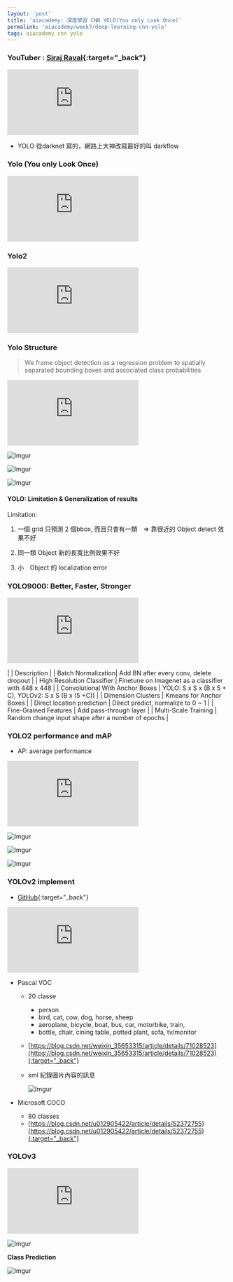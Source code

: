 ```yaml
---
layout: 'post'
title: 'aiacademy: 深度學習 CNN YOLO(You only Look Once)'
permalink: 'aiacademy/week7/deep-learning-cnn-yolo'
tags: aiacademy cnn yolo
---
```


### YouTuber : [Siraj Raval](https://www.youtube.com/channel/UCWN3xxRkmTPmbKwht9FuE5A){:target="_back"}

<iframe  src="https://www.youtube.com/embed/4eIBisqx9_g" frameborder="0" allow="accelerometer; autoplay; encrypted-media; gyroscope; picture-in-picture" allowfullscreen></iframe>

- YOLO 從darknet 寫的，網路上大神改寫最好的叫 darkflow

### Yolo (You only Look Once)

<iframe src="https://www.youtube.com/embed/pzzQ9rrVPvM" frameborder="0" allow="accelerometer; autoplay; encrypted-media; gyroscope; picture-in-picture" allowfullscreen></iframe>

### Yolo2

<iframe src="https://www.youtube.com/embed/VOC3huqHrss" frameborder="0" allow="accelerometer; autoplay; encrypted-media; gyroscope; picture-in-picture" allowfullscreen></iframe>


### Yolo Structure

> We frame object detection as a regression problem to spatially separated bounding boxes and associated class probabilities

<iframe src="https://www.youtube.com/embed/2mzJb-d8Q-8" frameborder="0" allow="accelerometer; autoplay; encrypted-media; gyroscope; picture-in-picture" allowfullscreen></iframe>

![Imgur](https://i.imgur.com/C2nmF1q.jpg)

![Imgur](https://i.imgur.com/9BLR8lx.jpg)

![Imgur](https://i.imgur.com/b92JqCZ.jpg)


#### YOLO: Limitation & Generalization of results

Limitation:

   1. 一個 grid 只預測 2 個bbox, 而且只會有一類　=> 靠很近的 Object detect 效果不好

   2. 同一類 Object 新的長寬比例效果不好

   3. 小　Object 的 localization error


### YOLO9000: Better, Faster, Stronger

<iframe src="https://www.youtube.com/embed/tYUQHy0z3eI" frameborder="0" allow="accelerometer; autoplay; encrypted-media; gyroscope; picture-in-picture" allowfullscreen></iframe>


| | Description |
| Batch Normalization| Add BN after every conv, delete dropout |
| High Resolution Classifier | Finetune on Imagenet as a classifier with 448 x 448 |
| Convolutional With Anchor Boxes | YOLO: S x S x (B x 5 + C), YOLOv2: S x S (B x (5 +C)) |
| Dimension Clusters | Kmeans for Anchor Boxes |
| Direct location prediction |  Direct predict, normalize to 0 ~ 1  |
| Fine-Grained Features | Add pass-through layer  |
| Multi-Scale Training |  Random change input shape after a number of epochs  |


### YOLO2 performance and mAP

   - AP: average performance

<iframe src="https://www.youtube.com/embed/tzS_btV_dbg" frameborder="0" allow="accelerometer; autoplay; encrypted-media; gyroscope; picture-in-picture" allowfullscreen></iframe>

![Imgur](https://i.imgur.com/hoH4XvE.jpg)

![Imgur](https://i.imgur.com/3zTJINb.jpg)

![Imgur](https://i.imgur.com/M9J8Lgt.jpg)

### YOLOv2 implement

- [GitHub](https://github.com/allanzelener/YAD2K){:target="_back"}

<iframe src="https://www.youtube.com/embed/FrAOhJrN00Q" frameborder="0" allow="accelerometer; autoplay; encrypted-media; gyroscope; picture-in-picture" allowfullscreen></iframe>

- Pascal VOC

   - 20 classe 
      - person
      - bird, cat, cow, dog, horse, sheep
      - aeroplane, bicycle, boat, bus, car, motorbike, train,
      - bottle, chair, cining table, potted plant, sofa, tv/monitor
   - [https://blog.csdn.net/weixin_35653315/article/details/71028523](https://blog.csdn.net/weixin_35653315/article/details/71028523){:target="_back"}

   - xml 紀錄圖片內容的訊息

      ![Imgur](https://i.imgur.com/AwLOC4w.jpg)

- Microsoft COCO

   - 80 classes 
   - [https://blog.csdn.net/u012905422/article/details/52372755](https://blog.csdn.net/u012905422/article/details/52372755){:target="_back"}


### YOLOv3 

<iframe src="https://www.youtube.com/embed/5h81c4PxBEQ" frameborder="0" allow="accelerometer; autoplay; encrypted-media; gyroscope; picture-in-picture" allowfullscreen></iframe>

![Imgur](https://i.imgur.com/mwzd3H7.jpg)


__Class Prediction__


![Imgur](https://i.imgur.com/npTEs6j.jpg)